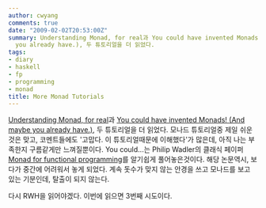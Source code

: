 ```yaml
---
author: cwyang
comments: true
date: "2009-02-02T20:53:00Z"
summary: Understanding Monad, for real과 You could have invented Monads! (And maybe
  you already have.), 두 튜토리얼을 더 읽었다.
tags:
- diary
- haskell
- fp
- programming
- monad
title: More Monad Tutorials
---
```

[Understanding Monad, for real](http://kawagner.blogspot.com/2007/02/understanding-monads-for-real.html)과
[You could have invented Monads! (And maybe you already have.)](http://blog.sigfpe.com/2006/08/you-could-have-invented-monads-and.html),
두 튜토리얼을 더 읽었다. 모나드 튜토리얼중 제일 쉬운것은 맞고,
코멘트들에도 '고맙다. 이 튜토리얼때문에 이해했다'가 많은데, 아직 나는 부족한지 구름같게만 느껴질뿐이다.
You could...는 Philip Wadler의 클래식 페이퍼
[Monad for functional programming](http://homepages.inf.ed.ac.uk/wadler/papers/marktoberdorf/baastad.pdf)를
알기쉽게 풀어놓은것이다. 해당 논문역시, 보다가 중간에 어려워서 놓게 되었다. 계속 돗수가 맞지 않는 안경을 쓰고 모나드를 보고 있는 기분인데, 탈출이 되지 않는다.  
  
다시 RWH을 읽어야겠다. 이번에 읽으면 3번째 시도이다.
